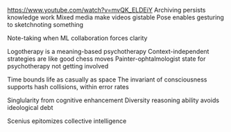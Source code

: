 https://www.youtube.com/watch?v=mvQK_ELDEiY
Archiving persists knowledge work
Mixed media make videos gistable
Pose enables gesturing to sketchnoting something

Note-taking when ML collaboration forces clarity

Logotherapy is a meaning-based psychotherapy 
Context-independent strategies are like good chess moves
Painter-ophtalmologist state for psychotherapy not getting involved

Time bounds life as casually as space
The invariant of consciousness supports hash collisions, within error rates

Singlularity from cognitive enhancement
Diversity reasoning ability avoids ideological debt

Scenius epitomizes collective intelligence